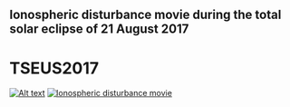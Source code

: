## Ionospheric disturbance movie during the total solar eclipse of 21 August 2017

# TSEUS2017

[![Alt text](https://i.ytimg.com/vi/04Nc5xKAiY0/hqdefault.jpg)](https://www.youtube.com/watch?v=04Nc5xKAiY0)
[![Ionospheric disturbance movie](http://img.youtube.com/vi/04Nc5xKAiY0/0.jpg)](http://www.youtube.com/watch?v=04Nc5xKAiY0 "Ionospheric disturbance movie")
